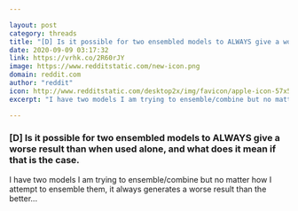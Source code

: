 ```yaml
---

layout: post
category: threads
title: "[D] Is it possible for two ensembled models to ALWAYS give a worse result than when used alone, and what does it mean if that is the case."
date: 2020-09-09 03:17:32
link: https://vrhk.co/2R60rJY
image: https://www.redditstatic.com/new-icon.png
domain: reddit.com
author: "reddit"
icon: http://www.redditstatic.com/desktop2x/img/favicon/apple-icon-57x57.png
excerpt: "I have two models I am trying to ensemble/combine but no matter how I attempt to ensemble them, it always generates a worse result than the better..."

---
```


### [D] Is it possible for two ensembled models to ALWAYS give a worse result than when used alone, and what does it mean if that is the case.

I have two models I am trying to ensemble/combine but no matter how I attempt to ensemble them, it always generates a worse result than the better...